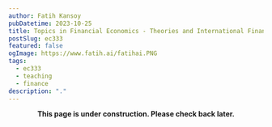 ```yaml
---
author: Fatih Kansoy
pubDatetime: 2023-10-25
title: Topics in Financial Economics - Theories and International Finance
postSlug: ec333
featured: false
ogImage: https://www.fatih.ai/fatihai.PNG
tags:
  - ec333
  - teaching
  - finance
description: "."
---
```


<div align="center">

**This page is under construction. Please check back later.**

</div>
